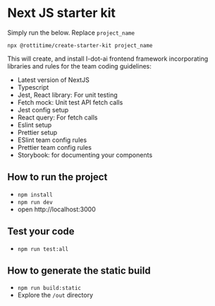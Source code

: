 # Next JS starter kit

Simply run the below. Replace `project_name`

```
npx @rottitime/create-starter-kit project_name
```

This will create, and install I-dot-ai frontend framework incorporating libraries and rules for the team coding guidelines:

- Latest version of NextJS
- Typescript
- Jest, React library: For unit testing
- Fetch mock: Unit test API fetch calls
- Jest config setup
- React query: For fetch calls
- Eslint setup
- Prettier setup
- ESlint team config rules
- Prettier team config rules
- Storybook: for documenting your components

## How to run the project

- `npm install`
- `npm run dev`
- open http://localhost:3000

## Test your code

- `npm run test:all`

## How to generate the static build

- `npm run build:static`
- Explore the `/out` directory
